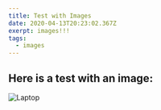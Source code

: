 ```yaml
---
title: Test with Images
date: 2020-04-13T20:23:02.367Z
exerpt: images!!!
tags:
  - images
---
```

## Here is a test with an image:
![Laptop](/assets/img_2726.jpg "Laptop")